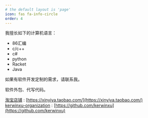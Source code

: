 ```yaml
---
# the default layout is 'page'
icon: fas fa-info-circle
order: 4
---
```

我擅长如下的计算机语言：  
   - 86汇编
   - c/c++
   - c#
   - python
   - Racket
   - Java

如果有软件开发定制的需求，请联系我。

软件外包、代写代码。

[淘宝店铺](https://xinyiya.taobao.com/) :  [https://xinyiya.taobao.com/](https://xinyiya.taobao.com/)   
[kerwinxu-organization](https://github.com/kerwinxu) : [https://github.com/kerwinxu](https://github.com/kerwinxu)  